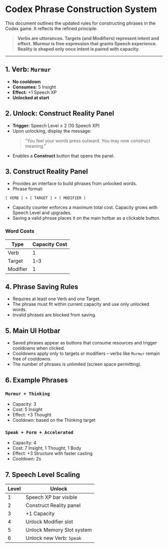 # Codex Phrase Construction System

This document outlines the updated rules for constructing phrases in the Codex game. It reflects the refined principle:

> **Verbs are utterances. Targets (and Modifiers) represent intent and effect.**
> **Murmur is free expression that grants Speech experience.**
> **Reality is shaped only once intent is paired with capacity.**

---

## 1. Verb: `Murmur`

* **No cooldown**
* **Consumes:** 5 Insight
* **Effect:** +1 Speech XP
* **Unlocked at start**

## 2. Unlock: Construct Reality Panel

* **Trigger:** Speech Level ≥ 2 (10 Speech XP)
* Upon unlocking, display the message:
  > “You feel your words press outward. You may now construct meaning.”
* Enables a **Construct** button that opens the panel.

## 3. Construct Reality Panel

* Provides an interface to build phrases from unlocked words.
* Phrase format:

```
[ VERB ] + [ TARGET ] + ( MODIFIER )
```

* Capacity counter enforces a maximum total cost. Capacity grows with Speech Level and upgrades.
* Saving a valid phrase places it on the main hotbar as a clickable button.

### Word Costs

| Type     | Capacity Cost |
| -------- | ------------- |
| Verb     | 1             |
| Target   | 1–3           |
| Modifier | 1             |

## 4. Phrase Saving Rules

* Requires at least one Verb and one Target.
* The phrase must fit within current capacity and use only unlocked words.
* Invalid phrases are blocked from saving.

## 5. Main UI Hotbar

* Saved phrases appear as buttons that consume resources and trigger cooldowns when clicked.
* Cooldowns apply only to targets or modifiers – verbs like `Murmur` remain free of cooldowns.
* The number of phrases is unlimited (screen space permitting).

## 6. Example Phrases

### `Murmur + Thinking`

* Capacity: 3
* Cost: 5 Insight
* Effect: +3 Thought
* Cooldown: based on the Thinking target

### `Speak + Form + Accelerated`

* Capacity: 4
* Cost: 7 Insight, 1 Thought, 1 Body
* Effect: +3 Structure with faster casting
* Cooldown: 2s

## 7. Speech Level Scaling

| Level | Unlock                              |
| ----- | ----------------------------------- |
| 1     | Speech XP bar visible               |
| 2     | Construct Reality panel             |
| 3     | +1 Capacity                         |
| 4     | Unlock Modifier slot                |
| 5     | Unlock Memory Slot system           |
| 6     | Unlock new Verb: `Speak`            |

